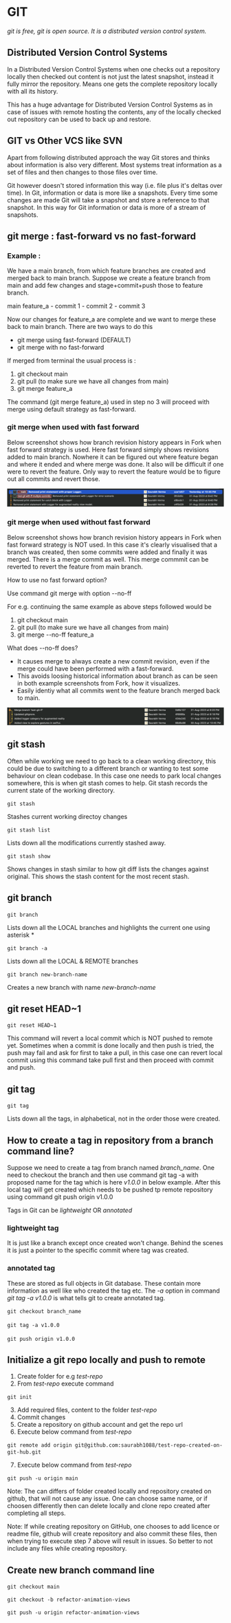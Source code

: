 #  GIT

*git is free, git is open source. It is a distributed version control system.*


## Distributed Version Control Systems

In a Distributed Version Control Systems when one checks out a repository locally
then checked out content is not just the latest snapshot, instead it fully mirror 
the repository. Means one gets the complete repository locally with all its history.

This has a huge advantage for Distributed Version Control Systems as in case of
issues with remote hosting the contents, any of the locally checked out repository
can be used to back up and restore.


## GIT vs Other VCS like SVN

Apart from following distributed approach the way Git stores and thinks about
information is also very different. Most systems treat information as a set of files
and then changes to those files over time.

Git however doesn't stored information this way (i.e. file plus it's deltas over time).
In Git, information or data is more like a snapshots. Every time some changes are
made Git will take a snapshot and store a reference to that snapshot. In this way
for Git information or data is more of a stream of snapshots. 




## git merge : fast-forward vs no fast-forward

### Example :

We have a main branch, from which feature branches are created and merged back to
main branch. Suppose we create a feature branch from main and add few changes and
stage+commit+push those to feature branch.

main
feature_a
    - commit 1
    - commit 2
    - commit 3

Now our changes for feature_a are complete and we want to merge these back to main
branch. There are two ways to do this

- git merge using fast-forward (DEFAULT)
- git merge with no fast-forward

If merged from terminal the usual process is :

1. git checkout main
2. git pull (to make sure we have all changes from main)
3. git merge feature_a

The command (git merge feature_a) used in step no 3 will proceed with merge using
default strategy as fast-forward.

### git merge when used with fast forward

Below screenshot shows how branch revision history appears in Fork when fast forward
strategy is used. Here fast forward simply shows revisions added to main branch.
Nowhere it can be figured out where feature began and where it ended and where merge
was done. It also will be difficult if one were to revert the feature. Only way to
revert the feature would be to figure out all commits and revert those.

![git merge using fast forward](resources/git-merge-fast-forward.png "git merge using fast forward")

### git merge when used without fast forward

Below screenshot shows how branch revision history appears in Fork when fast forward
strategy is NOT used. In this case it's clearly visualised that a branch was created,
then some commits were added and finally it was merged. There is a merge commit as
well. This merge commmit can be reverted to revert the feature from main branch.

How to use no fast forward option?

Use command git merge with option --no-ff

For e.g. continuing the same example as above steps followed would be

1. git checkout main
2. git pull (to make sure we have all changes from main)
3. git merge --no-ff feature_a

What does --no-ff does?

- It causes merge to always create a new commit revision, even if the merge could 
have been performed with a fast-forward.
- This avoids loosing historical information about branch as can be seen in both
example screenshots from Fork, how it visualizes.
- Easily identiy what all commits went to the feature branch merged back to main.

![git merge not using fast forward](resources/git-merge-no-ff.png "git merge not using fast forward")


## git stash

Often while working we need to go back to a clean working directory, this could be
due to switching to a different branch or wanting to test some behaviour on clean
codebase. In this case one needs to park local changes somewhere, this is when git
stash comes to help.
Git stash records the current state of the working directory. 

```
git stash
```

Stashes current working directoy changes

```
git stash list
```

Lists down all the modifications currently stashed away.

```
git stash show
```

Shows changes in stash similar to how git diff lists the changes against original.
This shows the stash content for the most recent stash.


## git branch

```
git branch
```

Lists down all the LOCAL branches and highlights the current one using asterisk *

```
git branch -a
``` 

Lists down all the LOCAL & REMOTE branches

```
git branch new-branch-name
```

Creates a new branch with name _new-branch-name_


## git reset HEAD~1 

```
git reset HEAD~1
```

This command will revert a local commit which is NOT pushed to remote yet. Sometimes
when a commit is done locally and then push is tried, the push may fail and ask for
first to take a pull, in this case one can revert local commit using this command
take pull first and then proceed with commit and push.

## git tag

```
git tag
```

Lists down all the tags, in alphabetical, not in the order those were created.


## How to create a tag in repository from a branch command line?

Suppose we need to create a tag from branch named *branch_name*. One need to checkout the branch and then use command
git tag -a with proposed name for the tag which is here *v1.0.0* in below example.
After this local tag will get created which needs to be pushed tp remote repository using command git push origin v1.0.0

Tags in Git can be *lightweight* OR *annotated*

### lightweight tag
It is just like a branch except once created won't change. Behind the scenes it is just a pointer to the specific commit
where tag was created.

### annotated tag
These are stored as full objects in Git database. These contain more information as well like who created the tag etc. The
*-a* option in command *git tag -a v1.0.0* is what tells git to create annotated tag.

```
git checkout branch_name

git tag -a v1.0.0

git push origin v1.0.0
```

## Initialize a git repo locally and push to remote

1. Create folder for e.g *test-repo*
2. From *test-repo* execute command
```
git init
```
3. Add required files, content to the folder *test-repo*
4. Commit changes
5. Create a repository on github account and get the repo url
6. Execute below command from *test-repo*
```
git remote add origin git@github.com:saurabh1088/test-repo-created-on-git-hub.git
```
7. Execute below command from *test-repo*
```
git push -u origin main
```

Note: The  can differs of folder created locally and repository created on github, that will not cause any issue. One can
choose same name, or if choosen differently then can delete locally and clone repo created after completing all steps.

Note: If while creating repository on GitHub, one chooses to add licence or readme file, github will create repository and
also commit these files, then when trying to execute step 7 above will result in issues. So better to not include any files
while creating repository.


## Create new branch command line
```
git checkout main
```

```
git checkout -b refactor-animation-views
```

```
git push -u origin refactor-animation-views
```